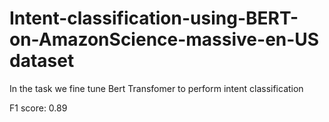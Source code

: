 # Intent-classification-using-BERT-on-AmazonScience-massive-en-US dataset

In the task we fine tune Bert Transfomer to perform intent classification

F1 score: 0.89

